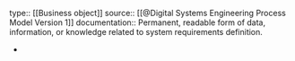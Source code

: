 type:: [[Business object]]
source:: [[@Digital Systems Engineering Process Model Version 1]]
documentation:: Permanent, readable form of data, information, or knowledge related to system requirements definition.

-
